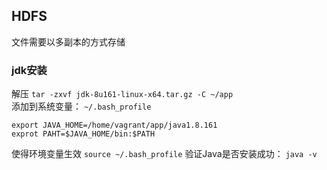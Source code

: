 ## HDFS

文件需要以多副本的方式存储

### jdk安装
解压 `tar -zxvf jdk-8u161-linux-x64.tar.gz -C ~/app`                      
添加到系统变量： `~/.bash_profile`                  
```
export JAVA_HOME=/home/vagrant/app/java1.8.161
exprot PAHT=$JAVA_HOME/bin:$PATH
```
使得环境变量生效 `source ~/.bash_profile`
验证Java是否安装成功： `java -v`
